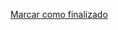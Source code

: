 <a onclick="test()" href="https://fx-learning.mgait.services:8443/api/finish/storage-lvm" target="_parent" class="btn primary-btn">Marcar como finalizado</a>
